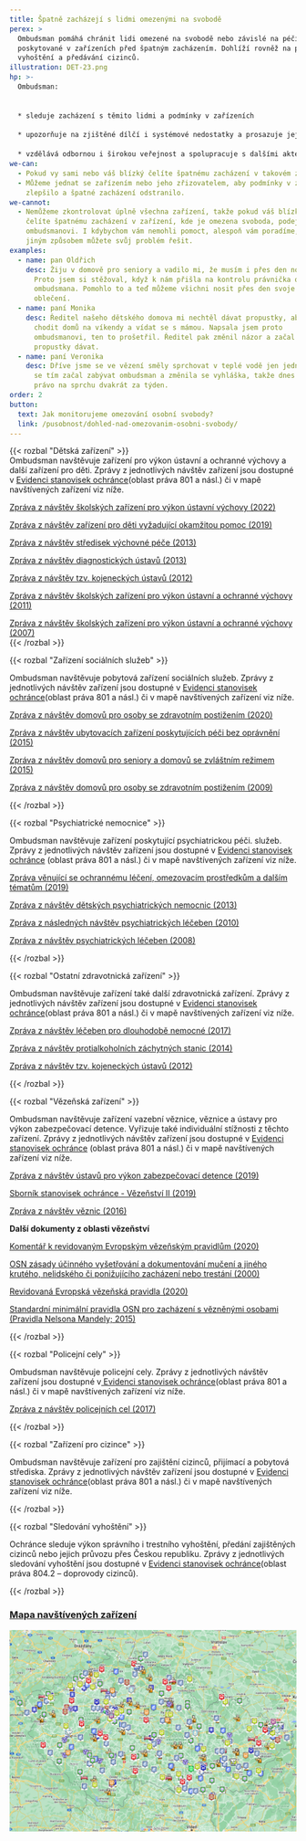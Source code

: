 ```yaml
---
title: Špatně zacházejí s lidmi omezenými na svobodě
perex: >
  Ombudsman pomáhá chránit lidi omezené na svobodě nebo závislé na péči
  poskytované v zařízeních před špatným zacházením. Dohlíží rovněž na provádění
  vyhoštění a předávání cizinců.
illustration: DET-23.png
hp: >-
  Ombudsman:


  * sleduje zacházení s těmito lidmi a podmínky v zařízeních

  * upozorňuje na zjištěné dílčí i systémové nedostatky a prosazuje jejich nápravu

  * vzdělává odbornou i širokou veřejnost a spolupracuje s dalšími aktéry na prevenci špatného zacházení
we-can:
  - Pokud vy sami nebo váš blízký čelíte špatnému zacházení v takovém zařízení.
  - Můžeme jednat se zařízením nebo jeho zřizovatelem, aby podmínky v zařízení
    zlepšilo a špatné zacházení odstranilo.
we-cannot:
  - Nemůžeme zkontrolovat úplně všechna zařízení, takže pokud váš blízký nebo vy
    čelíte špatnému zacházení v zařízení, kde je omezena svoboda, podejte podnět
    ombudsmanovi. I kdybychom vám nemohli pomoct, alespoň vám poradíme, jakým
    jiným způsobem můžete svůj problém řešit.
examples:
  - name: pan Oldřich
    desc: Žiju v domově pro seniory a vadilo mi, že musím i přes den nosit pyžamo.
      Proto jsem si stěžoval, když k nám přišla na kontrolu právnička od
      ombudsmana. Pomohlo to a teď můžeme všichni nosit přes den svoje normální
      oblečení.
  - name: paní Monika
    desc: Ředitel našeho dětského domova mi nechtěl dávat propustky, abych mohla
      chodit domů na víkendy a vídat se s mámou. Napsala jsem proto
      ombudsmanovi, ten to prošetřil. Ředitel pak změnil názor a začal mi
      propustky dávat.
  - name: paní Veronika
    desc: Dříve jsme se ve vězení směly sprchovat v teplé vodě jen jednou týdně. Pak
      se tím začal zabývat ombudsman a změnila se vyhláška, takže dnes máme
      právo na sprchu dvakrát za týden.
order: 2
button:
  text: Jak monitorujeme omezování osobní svobody?
  link: /pusobnost/dohled-nad-omezovanim-osobni-svobody/
---
```

{{< rozbal "Dětská zařízení" >}}\
Ombudsman navštěvuje zařízení pro výkon ústavní a ochranné výchovy a další zařízení pro děti. Zprávy z jednotlivých návštěv zařízení jsou dostupné v [Evidenci stanovisek ochránce](https://eso.ochrance.cz/Vyhledavani/Search)(oblast práva 801 a násl.) či v mapě navštívených zařízení viz níže.

[Zpráva z návštěv školských zařízení pro výkon ústavní výchovy (2022)](https://www.ochrance.cz/uploads-import/ESO/%C5%A0kolsk%C3%A1-za%C5%99%C3%ADzen%C3%AD_CZ_el-verze.pdf)

[Zpráva z návštěv zařízení pro děti vyžadující okamžitou pomoc (2019) ](https://www.ochrance.cz/uploads-import/ESO/19-2015-_NZ_SZ_ZDVOP.pdf)

[Zpráva z návštěv středisek výchovné péče (2013)](https://www.ochrance.cz/uploads-import/ESO/%C5%A0kolsk%C3%A1-za%C5%99%C3%ADzen%C3%AD_CZ_el-verze.pdf) 

[Zpráva z návštěv diagnostických ústavů (2013)](https://www.ochrance.cz/uploads-import/ESO/26-2012-NZ.pdf)

[Zpráva z návštěv tzv. kojeneckých ústavů (2012)](https://eso.ochrance.cz/Nalezene/Edit/2710)

[Zpráva z návštěv školských zařízení pro výkon ústavní a ochranné výchovy (2011) ](https://www.ochrance.cz/uploads-import/ESO/53-2010_Souhrnna_zprava-skolska_zarizeni_pro_vykon_ustavni_vychovy_a_ochranne_vychovy.pdf)

[Zpráva z návštěv školských zařízení pro výkon ústavní a ochranné výchovy (2007) ](https://www.ochrance.cz/uploads-import/ESO/Souhrnna*zprava_z_navstev_zarizeni__-_ochranna_a_ustavni_vychova*-_50-5006-NZ.pdf)\
{{< /rozbal >}}

{{< rozbal "Zařízení sociálních služeb" >}}

Ombudsman navštěvuje pobytová zařízení sociálních služeb. Zprávy z jednotlivých návštěv zařízení jsou dostupné v [Evidenci stanovisek ochránce](https://eso.ochrance.cz/Vyhledavani/Search)(oblast práva 801 a násl.) či v mapě navštívených zařízení viz níže.

[Zpráva z návštěv domovů pro osoby se zdravotním postižením (2020)](https://www.ochrance.cz/uploads-import/ESO/11-2017-NZ-OV_souhrnna_zprava_DOZP.pdf) 

[Zpráva z návštěv ubytovacích zařízení poskytujících péči bez oprávnění (2015)](https://www.ochrance.cz/uploads-import/ESO/28-2014-NZ*Souhrnna_zprava*-*neregistrovana_zarizeni__CJ*.pdf) 

[Zpráva z návštěv domovů pro seniory a domovů se zvláštním režimem (2015)](https://www.ochrance.cz/uploads-import/ESO/7-2013-NZ-Zprava_z_navstev.pdf) 

[Zpráva z návštěv domovů pro osoby se zdravotním postižením (2009)](https://eso.ochrance.cz/Nalezene/Edit/2788) 

{{< /rozbal >}}

{{< rozbal "Psychiatrické nemocnice" >}}

Ombudsman navštěvuje zařízení poskytující psychiatrickou péči. služeb. Zprávy z jednotlivých návštěv zařízení jsou dostupné v [Evidenci stanovisek ochránce](https://eso.ochrance.cz/Vyhledavani/Search) (oblast práva 801 a násl.) či v mapě navštívených zařízení viz níže.

[Zpráva věnující se ochrannému léčení, omezovacím prostředkům a dalším tématům (2019) ](https://www.ochrance.cz/uploads-import/ESO/21-2016-NZ-MLU_SZ-ochranne_leceni.pdf)

[Zpráva z návštěv dětských psychiatrických nemocnic (2013)](https://eso.ochrance.cz/Nalezene/Edit/2610) 

[Zpráva z následných návštěv psychiatrických léčeben (2010)](https://www.ochrance.cz/uploads-import/ESO/50-2010-NZ-zprava_z_naslednych_navstev.pdf) 

[Zpráva z návštěv psychiatrických léčeben (2008)](https://www.ochrance.cz/uploads-import/ESO/SZ_psychiatricke_lecebny_08.pdf) 

{{< /rozbal >}}

{{< rozbal "Ostatní zdravotnická zařízení" >}}

Ombudsman navštěvuje zařízení také další zdravotnická zařízení. Zprávy z jednotlivých návštěv zařízení jsou dostupné v [Evidenci stanovisek ochránce](https://eso.ochrance.cz/Vyhledavani/Search)(oblast práva 801 a násl.) či v mapě navštívených zařízení viz níže.

[Zpráva z návštěv léčeben pro dlouhodobě nemocné (2017)](https://www.ochrance.cz/uploads-import/ESO/LDN_souhrnna_zprava_2017_web.pdf) 

[Zpráva z návštěv protialkoholních záchytných stanic (2014)](https://eso.ochrance.cz/Nalezene/Edit/2332) 

[Zpráva z návštěv tzv. kojeneckých ústavů (2012)](https://eso.ochrance.cz/Nalezene/Edit/2710) 

{{< /rozbal >}}

{{< rozbal "Vězeňská zařízení" >}}

Ombudsman navštěvuje zařízení vazební věznice, věznice a ústavy pro výkon zabezpečovací detence. Vyřizuje také individuální stížnosti z těchto zařízení. Zprávy z jednotlivých návštěv zařízení jsou dostupné v [Evidenci stanovisek ochránce](https://eso.ochrance.cz/Vyhledavani/Search) (oblast práva 801 a násl.) či v mapě navštívených zařízení viz níže.

[Zpráva z návštěv ústavů pro výkon zabezpečovací detence (2019)](https://www.ochrance.cz/uploads-import/ESO/5-2019-NZ-MKL_Souhrna_zprava_zabezpecovaci_detence.pdf) 

[Sborník stanovisek ochránce - Vězeňství II (2019)](https://www.ochrance.cz/uploads-import/Publikace/sborniky_stanoviska/Sbornik_Vezenstvi_II.pdf)

[Zpráva z návštěv věznic (2016)](https://www.ochrance.cz/uploads-import/ESO/14-2014-NZ-Souhrnna_zprava_z_navstev_veznic.pdf) 

**D﻿alší dokumenty z oblasti vězeňství**

[Komentář k revidovaným Evropským vězeňským pravidlům (2020)](/media/komentar_k_revidovanym_evropskym_vezenskym_pravidlum_2020_.pdf)

[OSN zásady účinného vyšetřování a dokumentování mučení a jiného krutého, nelidského či ponižujícího zacházení nebo trestání (2000)](/media/osn_zasady_ucinneho_vysetrovani_a_dokumentovani_muceni_a_jineho_kruteho_nelidskeho_ci_ponizujiciho_zachazeni_nebo_trestani_2000_.pdf)

[Revidovaná Evropská vězeňská pravidla (2020)](/media/revidovana_evropska_vezenska_pravidla_2020_.pdf)

[Standardní minimální pravidla OSN pro zacházení s vězněnými osobami (Pravidla Nelsona Mandely; 2015)](/media/standardni_minimalni_pravidla_osn_pro_zachazeni_s_veznenymi_osobami_pravidla_nelsona_mandely_2015_.pdf)

{{< /rozbal >}}

{{< rozbal "Policejní cely" >}}

Ombudsman navštěvuje policejní cely. Zprávy z jednotlivých návštěv zařízení jsou dostupné v[ Evidenci stanovisek ochránce](https://eso.ochrance.cz/Vyhledavani/Search)(oblast práva 801 a násl.) či v mapě navštívených zařízení viz níže. 

[Zpráva z návštěv policejních cel (2017)](https://www.ochrance.cz/uploads-import/ESO/22-2017-NZ_Souhrnna_zprava_Policejni_cely_2017_CZ.pdf)

{{< /rozbal >}}

{{< rozbal "Zařízení pro cizince" >}}

Ombudsman navštěvuje zařízení pro zajištění cizinců, přijímací a pobytová střediska. Zprávy z jednotlivých návštěv zařízení jsou dostupné v [Evidenci stanovisek ochránce](https://eso.ochrance.cz/Vyhledavani/Search)(oblast práva 801 a násl.) či v mapě navštívených zařízení viz níže.

{{< /rozbal >}}

{{< rozbal "Sledování vyhoštění" >}}

Ochránce sleduje výkon správního i trestního vyhoštění, předání zajištěných cizinců nebo jejich průvozu přes Českou republiku. Zprávy z jednotlivých sledování vyhoštění jsou dostupné v [Evidenci stanovisek ochránce](https://eso.ochrance.cz/Vyhledavani/Search)(oblast práva 804.2 – doprovody cizinců).

{{< /rozbal >}}

### [Mapa navštívených zařízení](https://www.google.com/maps/d/embed?mid=1h8Nxe-xnknSxOMrZKUyud0jmjdpsLAyt&hl=cs&ll=49.860819393211585%2C15.441935000000022&z=8)

![Printscreen mapy, která je dostupná pod odkazem výše na Googlu.](mapa.png)